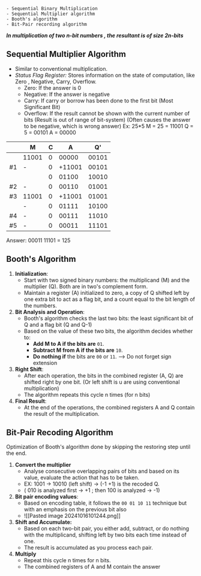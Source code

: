 	- Sequential Binary Multiplication
	- Sequential Multiplier algorithm
	- Booth's algorithm
	- Bit-Pair recording algorithm

***In multiplication of two n-bit numbers , the resultant is of size 2n-bits***
## Sequential Multiplier Algorithm
- Similar to conventional multiplication.
- *Status Flag Register:* Stores information on the state of computation, like Zero , Negative, Carry, Overflow.
	- Zero: If the answer is 0
	- Negative: If the answer is negative
	- Carry: If carry or borrow has been done to the first bit (Most Significant Bit)
	- Overflow: If the result cannot be shown with the current number of bits (Result is out of range of bit-system) (Often causes the answer to be negative, which is wrong answer)
Ex:
25\*5
M = 25 = 11001
Q =    5 = 00101
A = 00000

|     | M     | C   | A      | Q'    |
| --- | ----- | --- | ------ | ----- |
|     | 11001 | 0   | 00000  | 00101 |
| #1  | -     | 0   | +11001 | 00101 |
|     |       | 0   | 01100  | 10010 |
| #2  | -     | 0   | 00110  | 01001 |
| #3  | 11001 | 0   | +11001 | 01001 |
|     | -     | 0   | 01111  | 10100 |
| #4  | -     | 0   | 00111  | 11010 |
| #5  | -     | 0   | 00011  | 11101 |
Answer: 00011 11101 = 125

## Booth's Algorithm
1. **Initialization**:
    - Start with two signed binary numbers: the multiplicand (M) and the multiplier (Q). Both are in two's complement form.
    - Maintain a register (A) initialized to zero, a copy of Q shifted left by one extra bit to act as a flag bit, and a count equal to the bit length of the numbers.
2. **Bit Analysis and Operation**:
    - Booth's algorithm checks the last two bits: the least significant bit of Q and a flag bit (Q and Q-1)
    - Based on the value of these two bits, the algorithm decides whether to:
        - **Add M to A if the bits are** `01`.
        - **Subtract M from A if the bits are** `10`.
        - **Do nothing if** the bits are `00` or `11`.
        --> Do not forget sign extension
1. **Right Shift**:
    - After each operation, the bits in the combined register (A, Q) are shifted right by one bit. (Or left shift is u are using conventional multiplication)
    - The algorithm repeats this cycle n times (for n bits)
2. **Final Result**:
    - At the end of the operations, the combined registers A and Q contain the result of the multiplication.

## Bit-Pair Recoding Algorithm
Optimization of Booth's algorithm done by skipping the restoring step until the end. 
1. **Convert the multiplier**
	- Analyse consecutive overlapping pairs of bits and based on its value, evaluate the action that has to be taken.
	- EX: 1001 -> 10010 (left shift) -> (-1 +1) is the recoded Q. 
	- ( 010 is analyzed first -> +1 ; then 100 is analyzed -> -1)
1. **Bit pair encoding values**:
	- Based on encoding table, it follows the `00 01 10 11` technique but with an emphasis on the previous bit also
	- ![[Pasted image 20241016101244.png]]
3. **Shift and Accumulate:**
	- Based on each two-bit pair, you either add, subtract, or do nothing with the multiplicand, shifting left by two bits each time instead of one.
	- The result is accumulated as you process each pair.
4. **Multiply**
	- Repeat this cycle n times for n bits.
	- The combined registers of A and M contain the answer